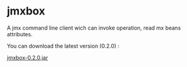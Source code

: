 jmxbox
======

A jmx command line client wich can invoke operation, read mx beans attributes.

You can download the latest version (0.2.0) :

[jmxbox-0.2.0.jar](https://dl.dropboxusercontent.com/u/15912277/appbox/jmxbox/jmxbox-0.2.0.jar)

